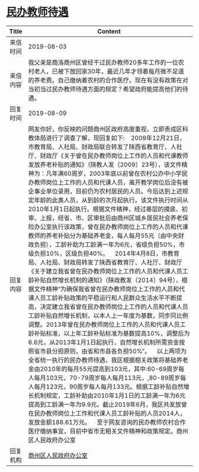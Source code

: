 # <a href="http://www.shangluo.gov.cn/zmhd/ldxxxx.jsp?urltype=leadermail.LeaderMailContentUrl&wbtreeid=1112&leadermailid=5388">民办教师待遇</a>
| Title |                                                                                                                                                                                                                                                                                                                                                                                                                                                                                                                    Content                                                                                                                                                                                                                                                                                                                                                                                                                                                                                                                     |
|:-----:|------------------------------------------------------------------------------------------------------------------------------------------------------------------------------------------------------------------------------------------------------------------------------------------------------------------------------------------------------------------------------------------------------------------------------------------------------------------------------------------------------------------------------------------------------------------------------------------------------------------------------------------------------------------------------------------------------------------------------------------------------------------------------------------------------------------------------------------------------------------------------------------------------------------------------------------------------------------------------------------------------------------------------------------------|
| 来信时间  | 2019-08-03                                                                                                                                                                                                                                                                                                                                                                                                                                                                                                                                                                                                                                                                                                                                                                                                                                                                                                                                                                                                                                     |
| 来信内容  | 我父亲是商洛商州区曾经干过民办教师20多年工作的一位农村老人，已被下放回家30年，最近几年才领着每月微不足道的养老费。自己缴纳着农村的合作医疗。现在有没有政策在对当初当过民办教师待遇方面的规定？希望政府能提高他们的待遇。                                                                                                                                                                                                                                                                                                                                                                                                                                                                                                                                                                                                                                                                                                                                                                                                                                                                                                                                 |
| 回复时间  | 2019-08-09                                                                                                                                                                                                                                                                                                                                                                                                                                                                                                                                                                                                                                                                                                                                                                                                                                                                                                                                                                                                                                     |
| 回复内容  | 网友你好，你反映的问题商州区政府高度重视，立即责成区科教体局进行了调查了解，现回复如下:    2009年12月21日，市教育局、人社局、财政局联合转发了陕西省教育厅、人社厅、财政厅《关于曾在民办教师岗位上工作的人员和代课教师发放养老补贴的通知》（陕教人发〔2009〕23号），该文件精神为：凡年满60周岁，2003年底以前曾在农村公办中小学民办教师岗位上工作的人员和代课人员，离开教学岗位后没有被企事业单位录用，目前仍为农村居民的人员。今后达到上述规定年龄的此类人员，从到龄的次月起执行。该文件执行时间从2010年1月1日起执行。根据文件精神，经过基层的摸底、初审、上报，经省、市、区审批后由商州区城乡居民社会养老保险办公室执行该政策，曾在民办教师岗位上工作的人员和代课教师的养老补贴分为基础养老金，每人每月55元（由中央财政负担），工龄补助为工龄满一年为6元，省级负担50%，市级负担10%，区级负担40%。    2014年4月8日，市教育局、人社局、财政局转发了陕西省教育厅、人社厅、财政厅《关于建立我省曾在民办教师岗位上工作的人员和代课人员工龄补贴自然增长机制的通知》（陕政教发〔2014〕94号），根据文件精神“为确保我省曾在民办教师岗位上工作的人员和代课人员工龄补贴政策的平稳运行和人民群众生活水平不断提高，决定建立我省曾在民办教师岗位上工作的人员和代课人员工龄补贴自然增长机制，以本人上一年度为基数，同步同比例调整。2013年曾在民办教师岗位上工作的人员和代课人员工龄补贴标准，以上年工龄补贴标准为基数提高10%，调整后为6.6元，从2013年1月1日起执行，自然增长机制所需资金按照省市县分担原则，由省和市县各负担50%”。    以上两项为全省统一执行的民办教师待遇，我区根据相关政策将基础养老金由2010年的每月55元提高到103元，其中:60-69周岁每人每月103元，70-79周岁每人每月113元，,80-89周岁每人每月123元，90周岁每人每月133元。根据工龄补贴自然增长机制规定，工龄补助由2010年1月1日的工龄满一年为6元提高到工龄满一年为9.9元。截止2019年6月，我区共发放曾在民办教师岗位上工作和代课人员工龄补贴的人员2014人，发放金额188.61万元。    至于网友咨询的民办教师农村合作医疗缴纳事宜，目前中省市无相关文件精神和政策规定。商州区人民政府办公室 |
| 回复机构  | <a href="../../category/agencies/商州区人民政府办公室.md">商州区人民政府办公室</a>                                                                                                                                                                                                                                                                                                                                                                                                                                                                                                                                                                                                                                                                                                                                                                                                                                                                                                                                                                                 |